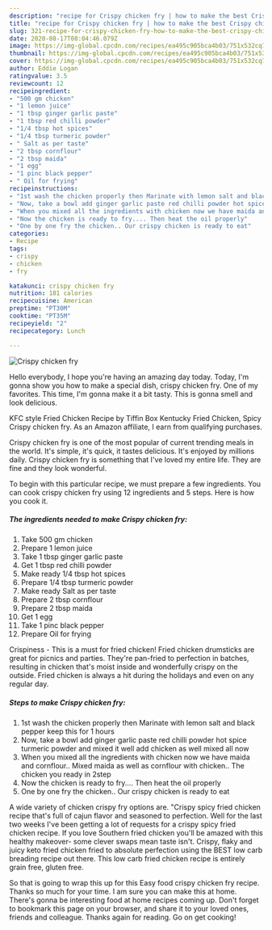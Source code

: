 ```yaml
---
description: "recipe for Crispy chicken fry | how to make the best Crispy chicken fry"
title: "recipe for Crispy chicken fry | how to make the best Crispy chicken fry"
slug: 321-recipe-for-crispy-chicken-fry-how-to-make-the-best-crispy-chicken-fry
date: 2020-08-17T08:04:46.079Z
image: https://img-global.cpcdn.com/recipes/ea495c905bca4b03/751x532cq70/crispy-chicken-fry-recipe-main-photo.jpg
thumbnail: https://img-global.cpcdn.com/recipes/ea495c905bca4b03/751x532cq70/crispy-chicken-fry-recipe-main-photo.jpg
cover: https://img-global.cpcdn.com/recipes/ea495c905bca4b03/751x532cq70/crispy-chicken-fry-recipe-main-photo.jpg
author: Eddie Logan
ratingvalue: 3.5
reviewcount: 12
recipeingredient:
- "500 gm chicken"
- "1 lemon juice"
- "1 tbsp ginger garlic paste"
- "1 tbsp red chilli powder"
- "1/4 tbsp hot spices"
- "1/4 tbsp turmeric powder"
- " Salt as per taste"
- "2 tbsp cornflour"
- "2 tbsp maida"
- "1 egg"
- "1 pinc black pepper"
- " Oil for frying"
recipeinstructions:
- "1st wash the chicken properly then Marinate with lemon salt and black pepper keep this for 1 hours"
- "Now, take a bowl add ginger garlic paste red chilli powder hot spice turmeric powder and mixed it well add chicken as well mixed all now"
- "When you mixed all the ingredients with chicken now we have maida and cornflour.. Mixed maida as well as cornflour with chicken.. The chicken you ready in 2step"
- "Now the chicken is ready to fry.... Then heat the oil properly"
- "One by one fry the chicken.. Our crispy chicken is ready to eat"
categories:
- Recipe
tags:
- crispy
- chicken
- fry

katakunci: crispy chicken fry 
nutrition: 181 calories
recipecuisine: American
preptime: "PT30M"
cooktime: "PT35M"
recipeyield: "2"
recipecategory: Lunch

---
```



![Crispy chicken fry](https://img-global.cpcdn.com/recipes/ea495c905bca4b03/751x532cq70/crispy-chicken-fry-recipe-main-photo.jpg)

Hello everybody, I hope you're having an amazing day today. Today, I'm gonna show you how to make a special dish, crispy chicken fry. One of my favorites. This time, I'm gonna make it a bit tasty. This is gonna smell and look delicious.

KFC style Fried Chicken Recipe by Tiffin Box Kentucky Fried Chicken, Spicy Crispy chicken fry. As an Amazon affiliate, I earn from qualifying purchases.

Crispy chicken fry is one of the most popular of current trending meals in the world. It's simple, it's quick, it tastes delicious. It's enjoyed by millions daily. Crispy chicken fry is something that I've loved my entire life. They are fine and they look wonderful.


To begin with this particular recipe, we must prepare a few ingredients. You can cook crispy chicken fry using 12 ingredients and 5 steps. Here is how you cook it.

<!--inarticleads1-->

##### The ingredients needed to make Crispy chicken fry:

1. Take 500 gm chicken
1. Prepare 1 lemon juice
1. Take 1 tbsp ginger garlic paste
1. Get 1 tbsp red chilli powder
1. Make ready 1/4 tbsp hot spices
1. Prepare 1/4 tbsp turmeric powder
1. Make ready  Salt as per taste
1. Prepare 2 tbsp cornflour
1. Prepare 2 tbsp maida
1. Get 1 egg
1. Take 1 pinc black pepper
1. Prepare  Oil for frying


Crispiness - This is a must for fried chicken! Fried chicken drumsticks are great for picnics and parties. They&#39;re pan-fried to perfection in batches, resulting in chicken that&#39;s moist inside and wonderfully crispy on the outside. Fried chicken is always a hit during the holidays and even on any regular day. 

<!--inarticleads2-->

##### Steps to make Crispy chicken fry:

1. 1st wash the chicken properly then Marinate with lemon salt and black pepper keep this for 1 hours
1. Now, take a bowl add ginger garlic paste red chilli powder hot spice turmeric powder and mixed it well add chicken as well mixed all now
1. When you mixed all the ingredients with chicken now we have maida and cornflour.. Mixed maida as well as cornflour with chicken.. The chicken you ready in 2step
1. Now the chicken is ready to fry.... Then heat the oil properly
1. One by one fry the chicken.. Our crispy chicken is ready to eat


A wide variety of chicken crispy fry options are. &#34;Crispy spicy fried chicken recipe that&#39;s full of cajun flavor and seasoned to perfection. Well for the last two weeks I&#39;ve been getting a lot of requests for a crispy spicy fried chicken recipe. If you love Southern fried chicken you&#39;ll be amazed with this healthy makeover- some clever swaps mean taste isn&#39;t. Crispy, flaky and juicy keto fried chicken fried to absolute perfection using the BEST low carb breading recipe out there. This low carb fried chicken recipe is entirely grain free, gluten free. 

So that is going to wrap this up for this Easy food crispy chicken fry recipe. Thanks so much for your time. I am sure you can make this at home. There's gonna be interesting food at home recipes coming up. Don't forget to bookmark this page on your browser, and share it to your loved ones, friends and colleague. Thanks again for reading. Go on get cooking!
